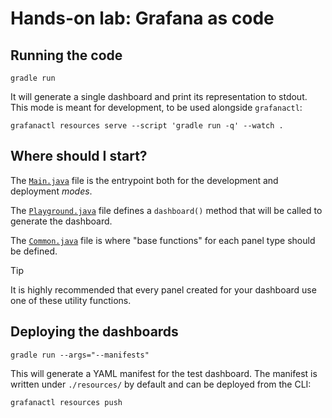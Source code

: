 # Hands-on lab: Grafana as code

## Running the code

```shell
gradle run 
```

It will generate a single dashboard and print its representation to stdout.
This mode is meant for development, to be used alongside `grafanactl`:

```shell
grafanactl resources serve --script 'gradle run -q' --watch .
```

## Where should I start?

The [`Main.java`](./src/main/java/lab/Main.java) file is the entrypoint both for the development and
deployment *modes*.

The [`Playground.java`](./src/main/java/lab/Playground.java) file defines a `dashboard()`
method that will be called to generate the dashboard.

The [`Common.java`](./src/main/java/lab/Common.java) file is where "base functions" for each panel type should be defined.

> [!TIP]
> It is highly recommended that every panel created for your dashboard use one
> of these utility functions.

## Deploying the dashboards

```shell
gradle run --args="--manifests"
```

This will generate a YAML manifest for the test dashboard.
The manifest is written under `./resources/` by default and can be deployed
from the CLI:

```shell
grafanactl resources push
```
